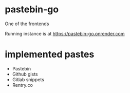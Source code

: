 # pastebin-go
One of the frontends

Running instance is at https://pastebin-go.onrender.com

# implemented pastes
- Pastebin
- Github gists
- Gitlab snippets
- Rentry.co
